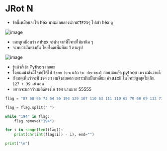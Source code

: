 # JRot N

- ข้อนี้เหมือนจะให้ hex มาผมเลยลองนำ `WCTF23{` ไปเข้า hex ดู

![image](https://github.com/joeKody/wongyos-ctf-writeup/assets/115410150/6fb8c983-653b-44ae-85a4-a60d66025e31)

- และดูเหมือนว่า ค่าhex จะต่างจากที่โจทย์ให้มานิด ๆ
- จะพบว่ามันต่างกัน โดยโดดเพิ่มทีละ 1 ตามรูป

![image](https://github.com/joeKody/wongyos-ctf-writeup/assets/115410150/a96b4858-463d-4678-8724-13e31b83a3c1)
- รู้แล้วก็เข้า Python เลยฮะ
- โดยผมนำสิ่งมี่โจทย์ให้ไป `from hex` แล้ว `to decimal` ก่อนค่อยยัด python เพราะมันง่ายดี
- สังเกตุเห็นว่าจะมี `194` มา ผมจึงลบออก เพราะมันเป็นเหลี่ยม ค่า ascii ในโจทย์สูงสุดไม่เกิน `127 + 39` แน่นอน
- อยากจะบอกว่าผมติดตรงไอ `194` นานมาก 55555

```py
flag = "87 68 86 73 54 56 194 129 107 110 63 111 110 65 70 68 69 113 71 118 69 69 122 121 123 72 123 126 75 85 127 83 87 80 194 135 82 83 87 194 134 194 139 194 164"

flag = flag.split(" ")

while "194" in flag:
    flag.remove("194")

for i in range(len(flag)):
    print(chr(int(flag[i]) - i), end="")

print("\n")
```
